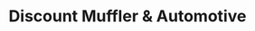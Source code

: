 ---
title: "Discount Muffler & Automotive"
url: /midland/discount-muffler-und-automotive/
shop: Autowerkstatt
---